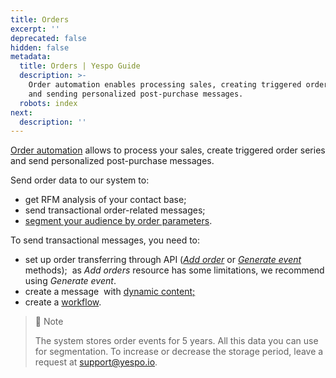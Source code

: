 ```yaml
---
title: Orders
excerpt: ''
deprecated: false
hidden: false
metadata:
  title: Orders | Yespo Guide
  description: >-
    Order automation enables processing sales, creating triggered order series,
    and sending personalized post-purchase messages.
  robots: index
next:
  description: ''
---
```

[Order automation](https://docs.yespo.io/docs/orders-automation) allows to process your sales, create triggered order series and send personalized post-purchase messages.

Send order data to our system to:

* get RFM analysis of your contact base;
* send transactional order-related messages;
* [segment your audience by order parameters](https://docs.yespo.io/docs/how-to-use-event-segmentation).

To send transactional messages, you need to:

* set up order transferring through API ([*Add order*](https://docs.yespo.io/reference/ordersbulkinsert-1) or [*Generate event*](https://docs.yespo.io/reference/registerevent_1)  methods);  as *Add orders* resource has some limitations, we recommend using *Generate event*.
* create a message  with [dynamic content;](https://docs.yespo.io/docs/using-velocity-email)
* create a [workflow](https://docs.yespo.io/docs/workflow-management).

> 📘 Note
>
> The system stores order events for 5 years. All this data you can use for segmentation. To increase or decrease the storage period, leave a request at [support@yespo.io](mailto:support@yespo.io).
